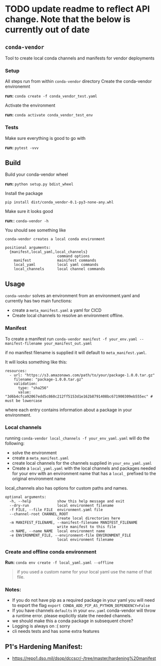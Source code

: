 # TODO update readme to reflect API change. Note that the below is currently out of date

## `conda-vendor`
Tool to create local conda channels and manifests for vendor deployments


### Setup
All steps run from within `conda-vendor` directory
Create the conda-vendor environemnt

**run:** `conda create -f conda_vendor_test.yaml`

Activate the environment 

**run:** `conda activate conda_vendor_test_env`

### Tests 
Make sure everything is good to go with

**run:** `pytest -vvv`

## Build
Build your conda-vendor wheel 

**run:** `python setup.py bdist_wheel`

Install the package 

`pip install dist/conda_vendor-0.1-py3-none-any.whl `

Make sure it looks good 

**run:**: `conda-vendor -h `

You should see something like 
```
conda-vendor creates a local conda environment

positional arguments:
  {manifest,local_yaml,local_channels}
                        command options
    manifest            mainifest commands
    local_yaml          local yaml commands
    local_channels      local channel commands

```

## Usage
`conda-vendor` solves an environment from an environment.yaml and currently has two main functions:

* create a `meta_manifest.yaml` a yaml for CICD
* Create local channels to resolve an environment offline. 

### Manifest
To create a manifest run `conda-vendor manifest -f your_env.yaml --manifest-filename your_manifest_out.yaml`

if no manifest filename is supplied it will default to `meta_manifest.yaml`.

It will looks something like this:
```
resources:
  - url: "https://s3.amazonaws.com/path/to/your/package-1.0.0.tar.gz"
    filename: "package-1.0.0.tar.gz"
    validation:
      type: "sha256"
      value: "3d6b4cfca92067edd5c860c212ff5153d1e162b8791408bc671900309eb555ec" # must be lowercase

```
where each entry contains information about a package in your environment.

### Local channels
running `conda-vendor local_channels -f your_env_yaml.yaml` will do the following:
* solve the environment
* create a `meta_manifest.yaml`
* create local channels for the channels supplied in `your_env_yaml.yaml`
* Create a `local_yaml.yaml` with the local channels and packages needed for your env with an environment name that has a `local_` prefixed to the original environment name

local_channels also has options for custom paths and names. 
```
optional arguments:
  -h, --help            show this help message and exit
  --dry-run             local environment filename
  -f FILE, --file FILE  environment.yaml file
  --channel-root CHANNEL_ROOT
                        create local directories here
  -m MANIFEST_FILENAME, --manifest-filename MANIFEST_FILENAME
                        write manifest to this file
  -n NAME, --name NAME  local environment name
  -e ENVIRONMENT_FILE, --environment-file ENVIRONMENT_FILE
                        local environment filename
```

### Create and offline conda environment 

**Run:** `conda env create -f local_yaml.yaml --offline`
>if you used a custom name for your local yaml use the name of that file.

### Notes:
* If you do not have pip as a required package in your yaml you will need to export the flag
`export CONDA_ADD_PIP_AS_PYTHON_DEPENDENCY=False` 
* If you have channels `defaults` in your `env.yaml` conda-vendor will throw a runtime error.
please explicitly state the needed channels.
* we should make this a conda package in subsequent chore?
* Logging is always on :( sorry
* cli needs tests and has some extra features

## P1's Hardening Manifest:
- https://repo1.dso.mil/dsop/dccscr/-/tree/master/hardening%20manifest
